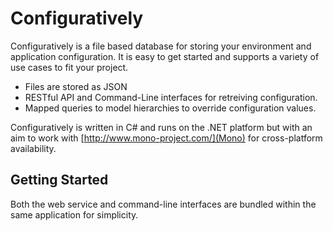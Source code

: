 # Configuratively

Configuratively is a file based database for storing your environment and application configuration. It is easy to get started and supports a variety of use cases to fit your project.

* Files are stored as JSON
* RESTful API and Command-Line interfaces for retreiving configuration.
* Mapped queries to model hierarchies to override configuration values.

Configuratively is written in C# and runs on the .NET platform but with an aim to work with [http://www.mono-project.com/](Mono) for cross-platform availability.

## Getting Started

Both the web service and command-line interfaces are bundled within the same application for simplicity. 

